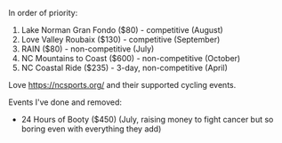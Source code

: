 In order of priority:

1. Lake Norman Gran Fondo ($80) - competitive (August)
2. Love Valley Roubaix ($130) - competitive (September)
3. RAIN ($80) - non-competitive (July)
4. NC Mountains to Coast ($600) - non-competitive (October)
5. NC Coastal Ride ($235) - 3-day, non-competitive (April)

Love https://ncsports.org/ and their supported cycling events.

Events I've done and removed:

- 24 Hours of Booty ($450) (July, raising money to fight cancer but so boring even with everything they add)